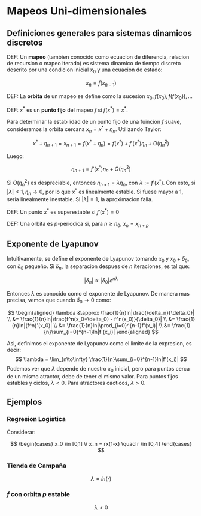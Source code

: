 # Mapeos Uni-dimensionales

## Definiciones generales para sistemas dinamicos discretos

DEF: Un **mapeo** (tambien conocido como ecuacion de diferencia, relacion de recursion o mapeo iterado) es sistema dinamico de tiempo discreto descrito por una condicion inicial $x_0$ y una ecuacion de estado:

$$
    x_n = f(x_{n-1})
$$

DEF: La **orbita** de un mapeo se define como la sucesion $x_0, f(x_0), f(f(x_0)), \dots$

DEF: $x^*$ es un **punto fijo** del mapeo $f$ si $f(x^*)=x^*$.

Para determinar la estabilidad de un punto fijo de una fuincion $f$ suave, consideramos la orbita cercana $x_n = x^* + \eta_n$. Utilizando Taylor:

$$
    x^*+\eta_{n+1} = x_{n+1} = f(x^*+\eta_n) = f(x^*) + f'(x^*)\eta_n + O(\eta_n^2)
$$

Luego:

$$
    \eta_{n+1} = f'(x^*)\eta_n + O(\eta_n^2)
$$

Si $O(\eta_n^2)$ es despreciable, entonces $\eta_{n+1}=\lambda \eta_n$, con $\lambda := f'(x^*)$. Con esto, si $|\lambda| < 1, \eta_n \to 0$, por lo que $x^*$ es linealmente estable. Si fuese mayor a 1, seria linealmente inestable. Si $|\lambda| = 1$, la aproximacion falla.

DEF: Un punto $x^*$ es superestable si $f'(x^*) = 0$

DEF: Una orbita es _p_-periodica si, para $n\geq n_0$, $x_n = x_{n+p}$

## Exponente de Lyapunov

Intuitivamente, se define el exponente de Lyapunov tomando $x_0$ y $x_0 + \delta_0$, con $\delta_0$ pequeño. Si $\delta_n$, la separacion despues de $n$ iteraciones, es tal que:

$$
    |\delta_n|\approx|\delta_0|e^{n\lambda}
$$

Entonces $\lambda$ es conocido como el exponente de Lyapunov. De manera mas precisa, vemos que cuando $\delta_0 \to 0$ como:

$$
\begin{aligned}
    \lambda &\approx \frac{1}{n}ln|\frac{\delta_n}{\delta_0}| \\
            &= \frac{1}{n}ln|\frac{f^n(x_0+\delta_0) - f^n(x_0)}{\delta_0}| \\
            &= \frac{1}{n}ln|(f^n)'(x_0)| \\
            &= \frac{1}{n}ln|\prod_{i=0}^{n-1}f'(x_i)| \\
            &= \frac{1}{n}\sum_{i=0}^{n-1}ln|f'(x_i)|
\end{aligned}
$$

Asi, definimos el exponente de Lyapunov como el limite de la expresion, es decir:
$$
    \lambda = \lim_{n\to\infty} \frac{1}{n}\sum_{i=0}^{n-1}ln|f'(x_i)|
$$
Podemos ver que $\lambda$ depende de nuestro $x_0$ inicial, pero para puntos cerca de un mismo atractor, debe de tener el mismo valor. Para puntos fijos estables y ciclos, $\lambda < 0$. Para atractores caoticos, $\lambda > 0$.

## Ejemplos

### Regresion Logistica

Considerar:

$$
    \begin{cases}
        x_0 \in [0,1] \\
        x_n = rx(1-x) \quad r \in [0,4]
    \end{cases}
$$

### Tienda de Campaña

$$
    \lambda = ln(r)
$$

### $f$ con orbita _p_ estable

$$
    \lambda < 0
$$
